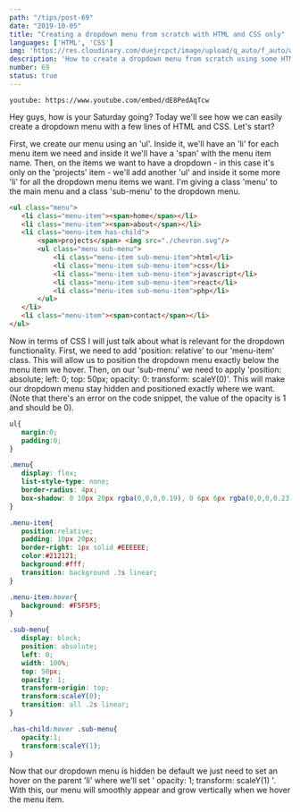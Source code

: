 ```yaml
---
path: "/tips/post-69"
date: "2019-10-05"
title: "Creating a dropdown menu from scratch with HTML and CSS only"
languages: ['HTML', 'CSS']
img: 'https://res.cloudinary.com/duejrcpct/image/upload/q_auto/f_auto/w_1000/v1586975101/tips/69-1_amk2g1.png'
description: 'How to create a dropdown menu from scratch using some HTML and CSS'
number: 69
status: true
---
```


`youtube: https://www.youtube.com/embed/dE8PedAqTcw`

Hey guys, how is your Saturday going?
Today we'll see how we can easily create a dropdown menu with a few lines of HTML and CSS. Let's start?

First, we create our menu using an 'ul'. Inside it, we'll have an 'li' for each menu item we need and inside it we'll have a 'span' with the menu item name. Then, on the items we want to have a dropdown - in this case it's only on the 'projects' item - we'll add another 'ul' and inside it some more 'li' for all the dropdown menu items we want. I'm giving a class 'menu' to the main menu and a class 'sub-menu' to the dropdown menu.

 ```html
<ul class="menu">
    <li class="menu-item"><span>home</span></li>
    <li class="menu-item"><span>about</span></li>
    <li class="menu-item has-child">
        <span>projects</span> <img src="./chevron.svg"/>
        <ul class="menu sub-menu">
            <li class="menu-item sub-menu-item">html</li>
            <li class="menu-item sub-menu-item">css</li>
            <li class="menu-item sub-menu-item">javascript</li>
            <li class="menu-item sub-menu-item">react</li>
            <li class="menu-item sub-menu-item">php</li>
        </ul>
    </li>
    <li class="menu-item"><span>contact</span></li>
</ul>
 ```

Now in terms of CSS I will just talk about what is relevant for the dropdown functionality. First, we need to add 'position: relative' to our 'menu-item' class. This will allow us to position the dropdown menu exactly below the menu item we hover. Then, on our 'sub-menu' we need to apply 'position: absolute; left: 0; top: 50px; opacity: 0: transform: scaleY(0)'. This will make our dropdown menu stay hidden and positioned exactly where we want. (Note that there's an error on the code snippet, the value of the opacity is 1 and should be 0).

 ```css
ul{
    margin:0;
    padding:0;
}

.menu{
    display: flex;
    list-style-type: none;
    border-radius: 4px;
    box-shadow: 0 10px 20px rgba(0,0,0,0.19), 0 6px 6px rgba(0,0,0,0.23);
}

.menu-item{
    position:relative;
    padding: 10px 20px;
    border-right: 1px solid #EEEEEE;
    color:#212121;
    background:#fff;
    transition: background .3s linear;
}

.menu-item:hover{
    background: #F5F5F5;
}

.sub-menu{
    display: block;
    position: absolute;
    left: 0;
    width: 100%;
    top: 50px;
    opacity: 1;
    transform-origin: top;
    transform:scaleY(0);
    transition: all .2s linear;
}

.has-child:hover .sub-menu{
    opacity:1;
    transform:scaleY(1);
}
 ```

Now that our dropdown menu is hidden be default we just need to set an hover on the parent 'li' where we'll set ' opacity: 1; transform: scaleY(1) '. With this, our menu will smoothly appear and grow vertically when we hover the menu item.